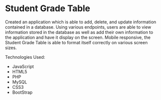 # Student Grade Table

Created an application which is able to add, delete, and update information contained in a database. Using various endpoints, users are 
able to view information stored in the database as well as add their own information to the application and have it display
on the screen. Mobile responsive, the Student Grade Table is able to format itself correctly on various screen sizes.

Technologies Used:
- JavaScript
- HTML5
- PHP
- MySQL
- CSS3
- BootStrap